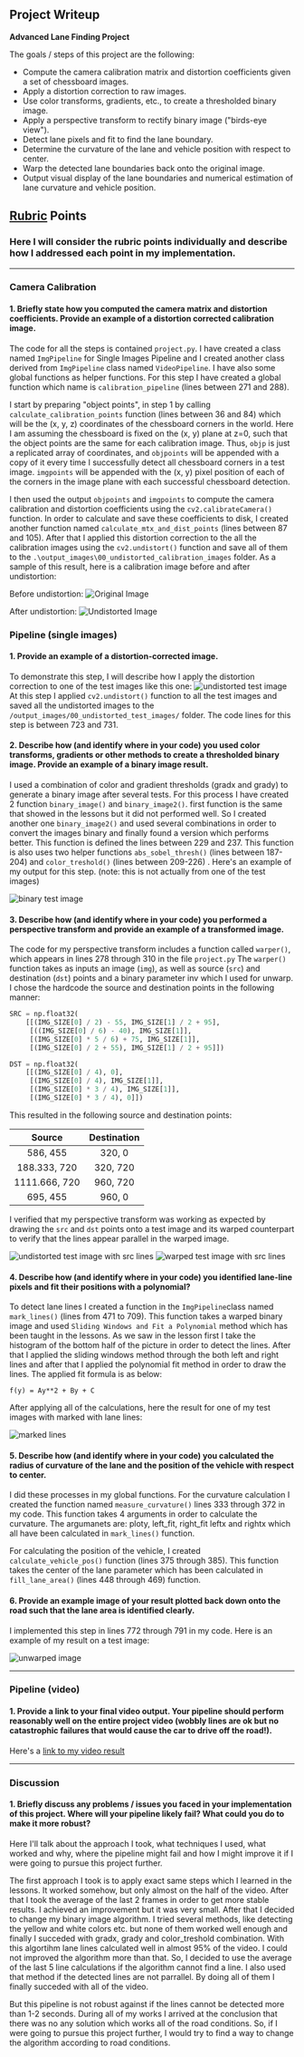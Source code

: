 ## Project Writeup

**Advanced Lane Finding Project**

The goals / steps of this project are the following:

* Compute the camera calibration matrix and distortion coefficients given a set of chessboard images.
* Apply a distortion correction to raw images.
* Use color transforms, gradients, etc., to create a thresholded binary image.
* Apply a perspective transform to rectify binary image ("birds-eye view").
* Detect lane pixels and fit to find the lane boundary.
* Determine the curvature of the lane and vehicle position with respect to center.
* Warp the detected lane boundaries back onto the original image.
* Output visual display of the lane boundaries and numerical estimation of lane curvature and vehicle position.

[//]: # (Image References)

[image1]: ./examples/undistort_output.png "Undistorted"
[image2]: ./test_images/test1.jpg "Road Transformed"
[image3]: ./examples/binary_combo_example.jpg "Binary Example"
[image4]: ./examples/warped_straight_lines.jpg "Warp Example"
[image5]: ./examples/color_fit_lines.jpg "Fit Visual"
[image6]: ./examples/example_output.jpg "Output"
[video1]: ./project_video.mp4 "Video"

[original_image]: ./camera_cal/calibration3.jpg
[undistorted_image]: ./output_images/00_undistorted_calibration_images/calibration3.jpg
[undistorted_test_image]: ./output_images/00_undistorted_test_images/test1.jpg
[binary_test_image]: ./output_images/01_binary_images/test1.jpg
[undistorted_test_image_with_src_lines]: ./output_images/00_undistorted_test_images_with_src_lines/straight_lines1.jpg
[warped_test_images_with_src_lines]: ./output_images/02_perspective_transform/warped_straight_lines1.jpg
[marked_lines]: ./output_images/02_perspective_marked_lines/test3.jpg
[unwarped_image]: ./output_images/04_unwarped_images/test3.jpg


## [Rubric](https://review.udacity.com/#!/rubrics/571/view) Points

### Here I will consider the rubric points individually and describe how I addressed each point in my implementation.  

---

### Camera Calibration

#### 1. Briefly state how you computed the camera matrix and distortion coefficients. Provide an example of a distortion corrected calibration image.

The code for all the steps is contained `project.py`. I have created a class named `ImgPipeline` for Single Images Pipeline and I created another class derived from `ImgPipeline` class named `VideoPipeline`. I have also some global functions as helper functions. For this step I have created a global function  which name is `calibration_pipeline` (lines between 271 and 288). 
 
I start by preparing "object points", in step 1 by calling `calculate_calibration_points` function (lines between 36 and 84) which will be the (x, y, z) coordinates of the chessboard corners in the world. Here I am assuming the chessboard is fixed on the (x, y) plane at z=0, such that the object points are the same for each calibration image.  Thus, `objp` is just a replicated array of coordinates, and `objpoints` will be appended with a copy of it every time I successfully detect all chessboard corners in a test image.  `imgpoints` will be appended with the (x, y) pixel position of each of the corners in the image plane with each successful chessboard detection.  

I then used the output `objpoints` and `imgpoints` to compute the camera calibration and distortion coefficients using the `cv2.calibrateCamera()` function. In order to calculate and save these coefficients to disk, I created another function named `calculate_mtx_and_dist_points` (lines between 87 and 105). After that I applied this distortion correction to the all the calibration images using the `cv2.undistort()` function and save all of them to the `.\output_images\00_undistorted_calibration_images` folder. As a sample of this result, here is a calibration image before and after undistortion: 

Before undistortion:
![Original Image][original_image] 

After undistortion:
![Undistorted Image][undistorted_image]

### Pipeline (single images)

#### 1. Provide an example of a distortion-corrected image.

To demonstrate this step, I will describe how I apply the distortion correction to one of the test images like this one:
![undistorted test image][undistorted_test_image]
At this step I applied `cv2.undistort()` function to all the test images and saved all the undistorted images to the `/output_images/00_undistorted_test_images/` folder. The code lines for this step is between 723 and 731.

#### 2. Describe how (and identify where in your code) you used color transforms, gradients or other methods to create a thresholded binary image.  Provide an example of a binary image result.

I used a combination of color and gradient thresholds (gradx and grady) to generate a binary image after several tests. For this process I have created 2 function `binary_image()` and `binary_image2()`. first function is the same that showed in the lessons but it did not performed well. So I created another one `binary_image2()` and used several combinations in order to convert the images binary and finally found a version which performs better. This function is defined the lines between 229 and 237. This function is also uses two helper functions `abs_sobel_thresh()` (lines between 187-204) and `color_treshold()` (lines between 209-226) . Here's an example of my output for this step.  (note: this is not actually from one of the test images)

![binary test image][binary_test_image]

#### 3. Describe how (and identify where in your code) you performed a perspective transform and provide an example of a transformed image.

The code for my perspective transform includes a function called `warper()`, which appears in lines 278 through 310 in the file `project.py`  The `warper()` function takes as inputs an image (`img`), as well as source (`src`) and destination (`dst`) points and a binary parameter inv which I used for unwarp.  I chose the hardcode the source and destination points in the following manner:

```python
SRC = np.float32(
    [[(IMG_SIZE[0] / 2) - 55, IMG_SIZE[1] / 2 + 95],
     [((IMG_SIZE[0] / 6) - 40), IMG_SIZE[1]],
     [(IMG_SIZE[0] * 5 / 6) + 75, IMG_SIZE[1]],
     [(IMG_SIZE[0] / 2 + 55), IMG_SIZE[1] / 2 + 95]])

DST = np.float32(
    [[(IMG_SIZE[0] / 4), 0],
     [(IMG_SIZE[0] / 4), IMG_SIZE[1]],
     [(IMG_SIZE[0] * 3 / 4), IMG_SIZE[1]],
     [(IMG_SIZE[0] * 3 / 4), 0]])
```

This resulted in the following source and destination points:

| Source        | Destination   | 
|:-------------:|:-------------:| 
| 586, 455      | 320, 0        | 
| 188.333, 720  | 320, 720      |
| 1111.666, 720 | 960, 720      |
| 695, 455      | 960, 0        |

I verified that my perspective transform was working as expected by drawing the `src` and `dst` points onto a test image and its warped counterpart to verify that the lines appear parallel in the warped image.

![undistorted test image with src lines][undistorted_test_image_with_src_lines]
![warped test image with src lines][warped_test_images_with_src_lines]

#### 4. Describe how (and identify where in your code) you identified lane-line pixels and fit their positions with a polynomial?

To detect lane lines I created a function in the `ImgPipeline`class named `mark_lines()` (lines from 471 to 709). This function takes a warped binary image and used `Sliding Windows and Fit a Polynomial` method which has been taught in the lessons. As we saw in the lesson first I take the histogram of the bottom half of the picture in order to detect the lines. After that I applied the sliding windows method through the both left and right lines and after that I applied the polynomial fit method in order to draw the lines.
The applied fit formula is as below:

`f(y) = Ay**2 + By + C`

After applying all of the calculations, here the result for one of my test images with marked with lane lines:

![marked lines][marked_lines]

#### 5. Describe how (and identify where in your code) you calculated the radius of curvature of the lane and the position of the vehicle with respect to center.

I did these processes in my global functions. For the curvature calculation I created the function named `measure_curvature()` lines 333 through 372 in my code. This function takes 4 arguments in order to calculate the curvature. The argumanets are: ploty, left_fit, right_fit leftx and rightx which all have been calculated in `mark_lines()` function.

For calculating the position of the vehicle, I created `calculate_vehicle_pos()` function (lines 375 through 385). This function takes the center of the lane parameter which has been calculated in `fill_lane_area()` (lines 448 through 469) function.  


#### 6. Provide an example image of your result plotted back down onto the road such that the lane area is identified clearly.

I implemented this step in lines 772 through 791 in my code.  Here is an example of my result on a test image:

![unwarped image][unwarped_image]

---

### Pipeline (video)

#### 1. Provide a link to your final video output.  Your pipeline should perform reasonably well on the entire project video (wobbly lines are ok but no catastrophic failures that would cause the car to drive off the road!).

Here's a [link to my video result](./output_videos/project_video.mp4)

---

### Discussion

#### 1. Briefly discuss any problems / issues you faced in your implementation of this project.  Where will your pipeline likely fail?  What could you do to make it more robust?

Here I'll talk about the approach I took, what techniques I used, what worked and why, where the pipeline might fail and how I might improve it if I were going to pursue this project further.  

The first approach I took is to apply exact same steps which I learned in the lessons. It worked somehow, but only almost on the half of the video. After that I took the average of the last 2 frames in order to get more stable results. I achieved an improvement but it was very small. After that I decided to change my binary image algorithm. I tried several methods, like detecting the yellow and white colors etc. but none of them worked well enough and finally I succeded with gradx, grady and color_treshold combination. With this algortihm lane lines calculated well in almost 95% of the video. I could not improved the algorithm more than that. So, I decided to use the average of the last 5 line calculations if the algorithm cannot find a line. I also used that method if the detected lines are not parrallel. By doing all of them I finally succeded with all of the video.

But this pipeline is not robust against if the lines cannot be detected more than 1-2 seconds. During all of my works I arrived at the conclusion that there was no any solution which works all of the road conditions. So, if I were going to pursue this project further, I would try to find a way to change the algorithm according to road conditions.